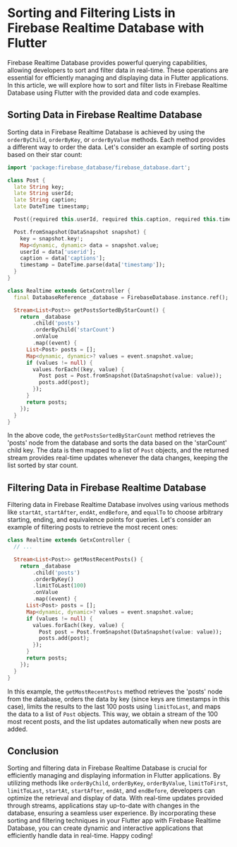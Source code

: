 # Sorting and Filtering Lists in Firebase Realtime Database with Flutter

Firebase Realtime Database provides powerful querying capabilities, allowing developers to sort and filter data in real-time. These operations are essential for efficiently managing and displaying data in Flutter applications. In this article, we will explore how to sort and filter lists in Firebase Realtime Database using Flutter with the provided data and code examples.

## Sorting Data in Firebase Realtime Database

Sorting data in Firebase Realtime Database is achieved by using the `orderByChild`, `orderByKey`, or `orderByValue` methods. Each method provides a different way to order the data. Let's consider an example of sorting posts based on their star count:

```dart
import 'package:firebase_database/firebase_database.dart';

class Post {
  late String key;
  late String userId;
  late String caption;
  late DateTime timestamp;

  Post({required this.userId, required this.caption, required this.timestamp});

  Post.fromSnapshot(DataSnapshot snapshot) {
    key = snapshot.key!;
    Map<dynamic, dynamic> data = snapshot.value;
    userId = data['userid'];
    caption = data['captions'];
    timestamp = DateTime.parse(data['timestamp']);
  }
}

class Realtime extends GetxController {
  final DatabaseReference _database = FirebaseDatabase.instance.ref();

  Stream<List<Post>> getPostsSortedByStarCount() {
    return _database
        .child('posts')
        .orderByChild('starCount')
        .onValue
        .map((event) {
      List<Post> posts = [];
      Map<dynamic, dynamic>? values = event.snapshot.value;
      if (values != null) {
        values.forEach((key, value) {
          Post post = Post.fromSnapshot(DataSnapshot(value: value));
          posts.add(post);
        });
      }
      return posts;
    });
  }
}
```

In the above code, the `getPostsSortedByStarCount` method retrieves the 'posts' node from the database and sorts the data based on the 'starCount' child key. The data is then mapped to a list of `Post` objects, and the returned stream provides real-time updates whenever the data changes, keeping the list sorted by star count.

## Filtering Data in Firebase Realtime Database

Filtering data in Firebase Realtime Database involves using various methods like `startAt`, `startAfter`, `endAt`, `endBefore`, and `equalTo` to choose arbitrary starting, ending, and equivalence points for queries. Let's consider an example of filtering posts to retrieve the most recent ones:

```dart
class Realtime extends GetxController {
  // ...

  Stream<List<Post>> getMostRecentPosts() {
    return _database
        .child('posts')
        .orderByKey()
        .limitToLast(100)
        .onValue
        .map((event) {
      List<Post> posts = [];
      Map<dynamic, dynamic>? values = event.snapshot.value;
      if (values != null) {
        values.forEach((key, value) {
          Post post = Post.fromSnapshot(DataSnapshot(value: value));
          posts.add(post);
        });
      }
      return posts;
    });
  }
}
```

In this example, the `getMostRecentPosts` method retrieves the 'posts' node from the database, orders the data by key (since keys are timestamps in this case), limits the results to the last 100 posts using `limitToLast`, and maps the data to a list of `Post` objects. This way, we obtain a stream of the 100 most recent posts, and the list updates automatically when new posts are added.

## Conclusion

Sorting and filtering data in Firebase Realtime Database is crucial for efficiently managing and displaying information in Flutter applications. By utilizing methods like `orderByChild`, `orderByKey`, `orderByValue`, `limitToFirst`, `limitToLast`, `startAt`, `startAfter`, `endAt`, and `endBefore`, developers can optimize the retrieval and display of data. With real-time updates provided through streams, applications stay up-to-date with changes in the database, ensuring a seamless user experience. By incorporating these sorting and filtering techniques in your Flutter app with Firebase Realtime Database, you can create dynamic and interactive applications that efficiently handle data in real-time. Happy coding!